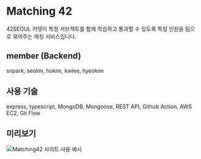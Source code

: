 # Matching 42

42SEOUL 카뎃이 특정 서브젝트를 함께 학습하고 통과할 수 있도록 특정 인원을 팀으로 묶어주는 매칭 서비스입니다.

## member (Backend)
snpark, seolim, hokim, kwlee, hyeokim

## 사용 기술

express, typescript, MongoDB, Mongoose, REST API, Github Action, AWS EC2, Git Flow

## 미리보기

![Matching42 사이트 사용 예시](https://user-images.githubusercontent.com/37164467/152285934-438140a6-3a3a-4ec9-825c-d304d8e37fed.gif)
